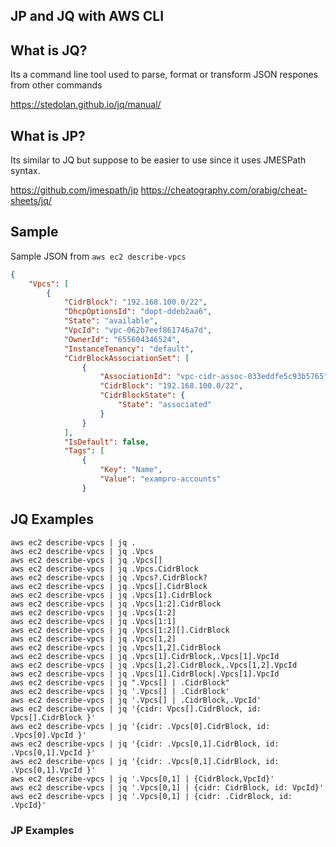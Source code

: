 ## JP and JQ with AWS CLI

## What is JQ?

Its a command line tool used to parse, format or transform JSON respones from other commands

https://stedolan.github.io/jq/manual/

## What is JP?

Its similar to JQ but suppose to be easier to use since it uses JMESPath syntax.

https://github.com/jmespath/jp
https://cheatography.com/orabig/cheat-sheets/jq/

## Sample

Sample JSON from `aws ec2 describe-vpcs`

```json
{
    "Vpcs": [
        {
            "CidrBlock": "192.168.100.0/22",
            "DhcpOptionsId": "dopt-ddeb2aa6",
            "State": "available",
            "VpcId": "vpc-062b7eef861746a7d",
            "OwnerId": "655604346524",
            "InstanceTenancy": "default",
            "CidrBlockAssociationSet": [
                {
                    "AssociationId": "vpc-cidr-assoc-033eddfe5c93b5765",
                    "CidrBlock": "192.168.100.0/22",
                    "CidrBlockState": {
                        "State": "associated"
                    }
                }
            ],
            "IsDefault": false,
            "Tags": [
                {
                    "Key": "Name",
                    "Value": "exampro-accounts"
                }
```

## JQ Examples

```
aws ec2 describe-vpcs | jq .
aws ec2 describe-vpcs | jq .Vpcs
aws ec2 describe-vpcs | jq .Vpcs[]
aws ec2 describe-vpcs | jq .Vpcs.CidrBlock
aws ec2 describe-vpcs | jq .Vpcs?.CidrBlock?
aws ec2 describe-vpcs | jq .Vpcs[].CidrBlock
aws ec2 describe-vpcs | jq .Vpcs[1].CidrBlock
aws ec2 describe-vpcs | jq .Vpcs[1:2].CidrBlock
aws ec2 describe-vpcs | jq .Vpcs[1:2]
aws ec2 describe-vpcs | jq .Vpcs[1:1]
aws ec2 describe-vpcs | jq .Vpcs[1:2][].CidrBlock
aws ec2 describe-vpcs | jq .Vpcs[1,2]
aws ec2 describe-vpcs | jq .Vpcs[1,2].CidrBlock
aws ec2 describe-vpcs | jq .Vpcs[1].CidrBlock,.Vpcs[1].VpcId
aws ec2 describe-vpcs | jq .Vpcs[1,2].CidrBlock,.Vpcs[1,2].VpcId
aws ec2 describe-vpcs | jq .Vpcs[1].CidrBlock|.Vpcs[1].VpcId
aws ec2 describe-vpcs | jq ".Vpcs[] | .CidrBlock"
aws ec2 describe-vpcs | jq '.Vpcs[] | .CidrBlock'
aws ec2 describe-vpcs | jq '.Vpcs[] | .CidrBlock,.VpcId'
aws ec2 describe-vpcs | jq '{cidr: Vpcs[].CidrBlock, id: Vpcs[].CidrBlock }'
aws ec2 describe-vpcs | jq '{cidr: .Vpcs[0].CidrBlock, id: .Vpcs[0].VpcId }'
aws ec2 describe-vpcs | jq '{cidr: .Vpcs[0,1].CidrBlock, id: .Vpcs[0,1].VpcId }'
aws ec2 describe-vpcs | jq '{cidr: .Vpcs[0,1].CidrBlock, id: .Vpcs[0,1].VpcId }'
aws ec2 describe-vpcs | jq '.Vpcs[0,1] | {CidrBlock,VpcId}'
aws ec2 describe-vpcs | jq '.Vpcs[0,1] | {cidr: CidrBlock, id: VpcId}'
aws ec2 describe-vpcs | jq '.Vpcs[0,1] | {cidr: .CidrBlock, id: .VpcId}'
```

### JP Examples